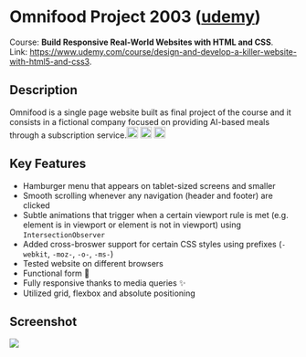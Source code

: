 # Omnifood Project 2003 ([udemy](https://www.udemy.com))

Course: <b>Build Responsive Real-World Websites with HTML and CSS</b>.<br/>
Link: https://www.udemy.com/course/design-and-develop-a-killer-website-with-html5-and-css3.

## Description

Omnifood is a single page website built as final project of the course and it consists in a fictional company focused on providing AI-based meals through a subscription service.<img src="https://user-images.githubusercontent.com/25181517/192158954-f88b5814-d510-4564-b285-dff7d6400dad.png" width="20px"> <img src="https://user-images.githubusercontent.com/25181517/183898674-75a4a1b1-f960-4ea9-abcb-637170a00a75.png" width="20px"> <img src="https://user-images.githubusercontent.com/25181517/117447155-6a868a00-af3d-11eb-9cfe-245df15c9f3f.png" width="20px">

## Key Features

- Hamburger menu that appears on tablet-sized screens and smaller
- Smooth scrolling whenever any navigation (header and footer) are clicked
- Subtle animations that trigger when a certain viewport rule is met (e.g. element is in viewport or element is not in viewport) using `IntersectionObserver`
- Added cross-broswer support for certain CSS styles using prefixes (`-webkit`, `-moz-`, `-o-`, `-ms-`)
- Tested website on different browsers
- Functional form 💌
- Fully responsive thanks to media queries ✨
- Utilized grid, flexbox and absolute positioning

## Screenshot

<a href="https://" target="_blank">
<img src="./screenshoot.png" style="max-width:100%;"></a>
